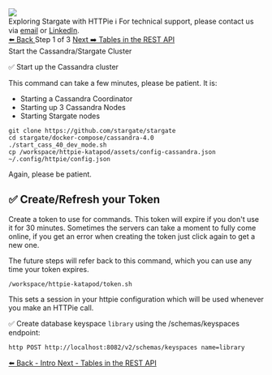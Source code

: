 <!-- TOP -->
<div class="top">
  <img src="https://datastax-academy.github.io/katapod-shared-assets/images/ds-academy-2023.svg" />
  <div class="scenario-title-section">
    <span class="scenario-title">Exploring Stargate with HTTPie</span>
    <span class="scenario-subtitle">ℹ️ For technical support, please contact us via <a href="mailto:kirsten.hunter@datastax.com">email</a> or <a href="https://linkedin.com/in/synedra">LinkedIn</a>.</span>
  </div>
</div>

<!-- NAVIGATION -->
<div id="navigation-top" class="navigation-top">
 <a href='command:katapod.loadPage?[{"step":"intro"}]' 
   class="btn btn-dark navigation-top-left">⬅️ Back
 </a>
<span class="step-count"> Step 1 of 3</span>
 <a href='command:katapod.loadPage?[{"step":"step2-cassandra"}]' 
    class="btn btn-dark navigation-top-right">Next ➡️ Tables in the REST API
  </a>
</div>

<!-- CONTENT -->

<div class="step-title">Start the Cassandra/Stargate Cluster</div>

✅ Start up the Cassandra cluster

This command can take a few minutes, please be patient. It is:

- Starting a Cassandra Coordinator
- Starting up 3 Cassandra Nodes
- Starting Stargate nodes

```
git clone https://github.com/stargate/stargate
cd stargate/docker-compose/cassandra-4.0
./start_cass_40_dev_mode.sh
cp /workspace/httpie-katapod/assets/config-cassandra.json ~/.config/httpie/config.json
```

Again, please be patient.

## ✅ Create/Refresh your Token

Create a token to use for commands. This token will expire if you don't use it for 30 minutes. Sometimes the servers can take a moment to fully come online, if you get an error when creating the token just click again to get a new one.

The future steps will refer back to this command, which you can use any time your token expires.

```
/workspace/httpie-katapod/token.sh
```

This sets a session in your httpie configuration which will be used whenever you make an HTTPie call.

✅ Create database keyspace `library` using the /schemas/keyspaces endpoint:

```
http POST http://localhost:8082/v2/schemas/keyspaces name=library
```

<!-- NAVIGATION -->
<div id="navigation-bottom" class="navigation-bottom">
 <a href='command:katapod.loadPage?[{"step":"intro"}]'
   class="btn btn-dark navigation-bottom-left">⬅️ Back - Intro
 </a>
 <a href='command:katapod.loadPage?[{"step":"step2-cassandra"}]'
    class="btn btn-dark navigation-bottom-right">Next - Tables in the REST API
  </a>
</div>
